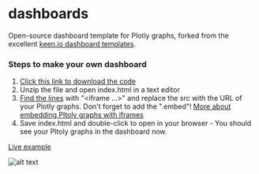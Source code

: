 # dashboards
Open-source dashboard template for Plotly graphs, forked from the excellent [keen.io dashboard templates](http://keen.github.io/dashboards/layouts/).

### Steps to make your own dashboard

1. [Click this link to download the code](https://github.com/plotly/dashboards/raw/master/Plotly%20Sample%20Dashboard.zip)
2. Unzip the file and open index.html in a text editor
3. [Find the lines](https://github.com/plotly/dashboards/blob/master/index.html#L67) with "<iframe ...>" and replace the src with the URL of your Plotly graphs. Don't forget to add the ".embed"! [More about embedding Pltoly graphs with iframes](http://help.plot.ly/embed-graphs-in-websites/)
4. Save index.html and double-click to open in your browser - You should see your Pltoly graphs in the dashboard now.

[Live example](https://plot.ly/python/dashboard/)

![alt text](http://i.imgur.com/51BoA90.gif "Python powered dashbaord")


